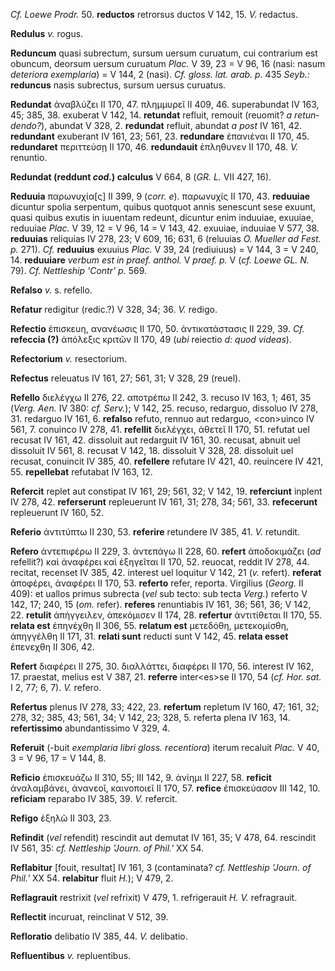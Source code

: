 *Cf. Loewe Prodr.* 50. **reductos** retrorsus ductos V 142, 15. *V.*
redactus.

**Redulus** *v.* rogus.

**Reduncum** quasi subrectum, sursum uersum curuatum, cui contrarium est
obuncum, deorsum uersum curuatum *Plac.* V 39, 23 = V 96, 16 (nasi:
nasum *deteriora exemplaria*) = V 144, 2 (nasi). *Cf. gloss. lat.
arab. p.* 435 *Seyb.:* **reduncus** nasis subrectus, sursum uersus
curuatus.

**Redundat** ἀναβλύζει II 170, 47. πλημμυρεῖ II 409, 46. superabundat IV
163, 45; 385, 38. exuberat V 142, 14. **retundat** refluit, remouit
(reuomit? *a retun­dendo?*), abundat V 328, 2. **redundat** refluit,
abundat *a post* IV 161, 42. **redundant** exuberant IV 161, 23; 561,
23. **redundare** ἐπανιέναι II 170, 45. **redun­daret** περιττεύσῃ II 170,
46. **redundauit** ἐπληθυνεν II 170, 48. *V.* renuntio.

**Redundat (reddunt *cod.*) calculus** V 664, 8 (*GR. L.* VII 427,
16).

**Reduuia** παρωvυχία[ς] II 399, 9 (*corr. e*). παρωνυχίς II 170, 43.
**reduuiae** dicuntur spolia serpentum, quibus quotquot annis senescunt
sese exuunt, quasi quibus exutis in iuuentam redeunt, dicuntur enim
induuiae, exuuiae, reduuiae *Plac.* V 39, 12 = V 96, 14 = V 143, 42.
exuuiae, induuiae V 577, 38. **reduuias** reliquias IV 278, 23; V 609,
16; 631, 6 (reluuias *O. Mueller ad Fest. p.* 271). *Cf.* **reduuius**
exuuius *Plac.* V 39, 24 (rediuiuus) = V 144, 3 = V 240, 14.
**reduuiare** *verbum est in praef. anthol.* V *praef. p.* V (*cf. Loewe
GL. N.* 79). *Cf. Nettleship 'Contr' p.* 569.

**Refalso** *v.* s. refello.

**Refatur** redigitur (redic.?) V 328, 34; 36. *V.* redigo.

**Refectio** ἐπισκευη, ανανέωσις II 170, 50. ἀντικατάστασις II 229,
39. *Cf.* **refeccia (?)** ἀπόλεξις κριτῶν II 170, 49 (*ubi*
reiectio *d: quod videas*).

**Refectorium** *v.* resectorium.

**Refectus** releuatus IV 161, 27; 561, 31; V 328, 29 (reuel).

**Refello** διελέγχω II 276, 22. αποτρέπω II 242, 3. recuso IV 163, 1;
461, 35 (*Verg. Aen.* IV 380: *cf. Serv.*); V 142, 25. recuso,
redarguo, dissoluo IV 278, 31. redarguo IV 161, 6. **refalso** refuto,
rennuo aut redarguo, \<con\>uinco IV 561, 7. conuinco IV 278, 41.
**refellit** διελέγχει, ἀθετεῖ II 170, 51. refutat uel recusat IV 161,
42. dissoluit aut redarguit IV 161, 30. recusat, abnuit uel dissoluit IV
561, 8. recusat V 142, 18. dissoluit V 328, 28. dissoluit uel recusat,
conuincit IV 385, 40. **refellere** refutare IV 421, 40. reuincere IV
421, 55. **repellebat** refutabat IV 163, 12.

**Refercit** replet aut constipat IV 161, 29; 561, 32; V 142, 19.
**referciunt** inplent IV 278, 42. **referserunt** repleuerunt IV 161,
31; 278, 34; 561, 33. **refecerunt** repleuerunt IV 160, 52.

**Referio** ἀντιτύπτω II 230, 53. **referire** retundere IV 385, 41.
*V.* retundit.

**Refero** ἀντεπιφέρω II 229, 3. ἀντεπάγω II 228, 60. **refert**
ἀποδοκιμάζει (*ad* refellit?) καὶ ἀναφέρει καὶ ἐξηγεῖται II 170, 52.
reuocat, reddit IV 278, 44. recitat, recenset IV 385, 42. interest uel
loquitur V 142, 21 (*v.* refert). **referat** ἀποφέρει, ἀναφέρει II 170,
53. **referto** refer, reporta. Virgilius (*Georg.* II 409): et uallos
primus subrecta (*vel* sub tecto: sub tecta *Verg.*) referto V 142, 17;
240, 15 (*om.* refer). **referes** renuntiabis IV 161, 36; 561, 36; V
142, 22. **retulit** ἀπήγγειλεν, ἀπεκόμισεν II 174, 28. **refertur**
ἀντιτίθεται II 170, 55. **relata est** ἐπηνέχθη II 306, 55. **relatum
est** μετεδόθη, μετεκομίσθη, ἀπηγγέλθη II 171, 31. **relati sunt**
reducti sunt V 142, 45. **relata esset** ἐπενεχθη II 306, 42.

**Refert** διαφέρει II 275, 30. διαλλάττει, διαφέρει II 170, 56.
interest IV 162, 17. praestat, melius est V 387, 21. **referre**
inter\<es\>se II 170, 54 (*cf. Hor. sat.* I 2, 77; 6, 7). *V.* refero.

**Refertus** plenus IV 278, 33; 422, 23. **refertum** repletum IV 160,
47; 161, 32; 278, 32; 385, 43; 561, 34; V 142, 23; 328, 5. referta plena
IV 163, 14. **refertissimo** abundantissimo V 329, 4.

**Referuit** (-buit *exemplaria libri gloss. recentiora*) iterum
recaluit *Plac.* V 40, 3 = V 96, 17 = V 144, 8.

**Reficio** ἐπισκευάζω II 310, 55; III 142, 9. ἀνίημι II 227, 58.
**reficit** ἀναλαμβάνει, ἀνανεοῖ, καινοποιεῖ II 170, 57. **refice**
ἐπισκεύασον III 142, 10. **reficiam** reparabo IV 385, 39. *V.*
refercit.

**Refigo** ἐξηλῶ II 303, 23.

**Refindit** (*vel* refendit) rescindit aut demutat IV 161, 35; V 478,
64. rescindit IV 561, 35: *cf. Nettleship 'Journ. of Phil.'* XX 54.

**Reflabitur** [fouit, resultat] IV 161, 3 (contaminata? *cf.
Nettleship 'Journ. of Phil.'* XX 54. **relabitur** fluit *H.*); V 479,
2.

**Reflagrauit** restrixit (*vel* refrixit) V 479, 1. refrigerauit *H.
V.* refragrauit.

**Reflectit** incuruat, reinclinat V 512, 39.

**Refloratio** delibatio IV 385, 44. *V.* delibatio.

**Refluentibus** *v.* repluentibus.
